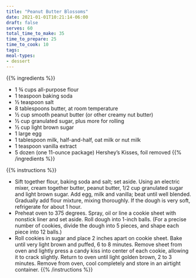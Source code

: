 ```yaml
---
title: "Peanut Butter Blossoms"
date: 2021-01-01T10:21:14-06:00
draft: false
serves: 60
total_time_to_make: 35
time_to_prepare: 25
time_to_cook: 10
tags:
meal-types:
- dessert
---
```


{{% ingredients %}}
- 1 ¾ cups all-purpose flour
- 1 teaspoon baking soda
- ½ teaspoon salt
- 8 tablespoons butter, at room temperature
- ½ cup smooth peanut butter (or other creamy nut butter)
- ½ cup granulated sugar, plus more for rolling
- ½ cup light brown sugar
- 1 large egg
- 1 tablespoon milk, half-and-half, oat milk or nut milk
- 1 teaspoon vanilla extract
- 5 dozen (one 11-ounce package) Hershey’s Kisses, foil removed
{{% /ingredients %}}

{{% instructions %}}
- Sift together flour, baking soda and salt; set aside. Using an electric mixer, cream together butter, peanut butter, 1/2 cup granulated sugar and light brown sugar. Add egg, milk and vanilla; beat until well blended. Gradually add flour mixture, mixing thoroughly. If the dough is very soft, refrigerate for about 1 hour.
- Preheat oven to 375 degrees. Spray, oil or line a cookie sheet with nonstick liner and set aside. Roll dough into 1-inch balls. (For a precise number of cookies, divide the dough into 5 pieces, and shape each piece into 12 balls.)
- Roll cookies in sugar and place 2 inches apart on cookie sheet. Bake until very light brown and puffed, 6 to 8 minutes. Remove sheet from oven and lightly press a candy kiss into center of each cookie, allowing it to crack slightly. Return to oven until light golden brown, 2 to 3 minutes. Remove from oven, cool completely and store in an airtight container.
{{% /instructions %}}
